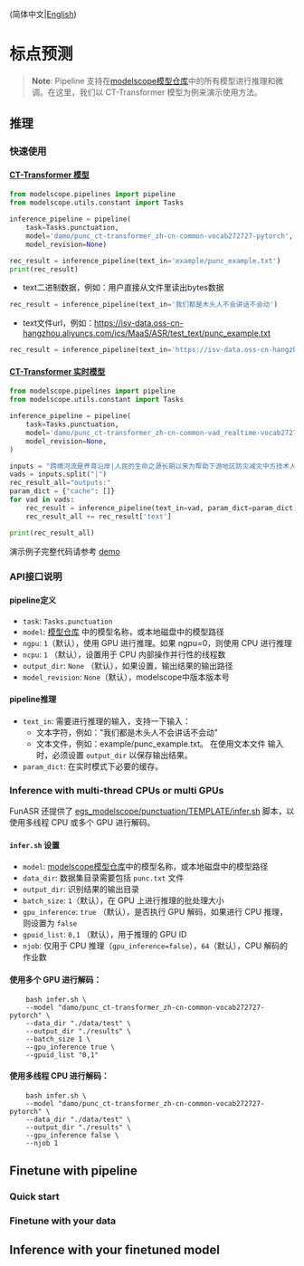 (简体中文|[English](./README.md))
# 标点预测

> **Note**: 
> Pipeline 支持在[modelscope模型仓库](https://alibaba-damo-academy.github.io/FunASR/en/model_zoo/modelscope_models.html#pretrained-models-on-modelscope)中的所有模型进行推理和微调。在这里，我们以 CT-Transformer 模型为例来演示使用方法。

## 推理

### 快速使用
#### [CT-Transformer 模型](https://www.modelscope.cn/models/damo/punc_ct-transformer_zh-cn-common-vocab272727-pytorch/summary)
```python
from modelscope.pipelines import pipeline
from modelscope.utils.constant import Tasks

inference_pipeline = pipeline(
    task=Tasks.punctuation,
    model='damo/punc_ct-transformer_zh-cn-common-vocab272727-pytorch',
    model_revision=None)

rec_result = inference_pipeline(text_in='example/punc_example.txt')
print(rec_result)
```
- text二进制数据，例如：用户直接从文件里读出bytes数据
```python
rec_result = inference_pipeline(text_in='我们都是木头人不会讲话不会动')
```
- text文件url，例如：https://isv-data.oss-cn-hangzhou.aliyuncs.com/ics/MaaS/ASR/test_text/punc_example.txt
```python
rec_result = inference_pipeline(text_in='https://isv-data.oss-cn-hangzhou.aliyuncs.com/ics/MaaS/ASR/test_text/punc_example.txt')
```

#### [CT-Transformer 实时模型](https://www.modelscope.cn/models/damo/punc_ct-transformer_zh-cn-common-vad_realtime-vocab272727/summary)
```python
from modelscope.pipelines import pipeline
from modelscope.utils.constant import Tasks

inference_pipeline = pipeline(
    task=Tasks.punctuation,
    model='damo/punc_ct-transformer_zh-cn-common-vad_realtime-vocab272727',
    model_revision=None,
)

inputs = "跨境河流是养育沿岸|人民的生命之源长期以来为帮助下游地区防灾减灾中方技术人员|在上游地区极为恶劣的自然条件下克服巨大困难甚至冒着生命危险|向印方提供汛期水文资料处理紧急事件中方重视印方在跨境河流问题上的关切|愿意进一步完善双方联合工作机制|凡是|中方能做的我们|都会去做而且会做得更好我请印度朋友们放心中国在上游的|任何开发利用都会经过科学|规划和论证兼顾上下游的利益"
vads = inputs.split("|")
rec_result_all="outputs:"
param_dict = {"cache": []}
for vad in vads:
    rec_result = inference_pipeline(text_in=vad, param_dict=param_dict)
    rec_result_all += rec_result['text']

print(rec_result_all)
```
演示例子完整代码请参考 [demo](https://github.com/alibaba-damo-academy/FunASR/discussions/238)

### API接口说明
#### pipeline定义
- `task`: `Tasks.punctuation`
- `model`: [模型仓库](https://alibaba-damo-academy.github.io/FunASR/en/model_zoo/modelscope_models.html#pretrained-models-on-modelscope) 中的模型名称，或本地磁盘中的模型路径
- `ngpu`: `1`（默认），使用 GPU 进行推理。如果 ngpu=0，则使用 CPU 进行推理
- `ncpu`: `1` （默认），设置用于 CPU 内部操作并行性的线程数
- `output_dir`: `None` （默认），如果设置，输出结果的输出路径
- `model_revision`: `None`（默认），modelscope中版本版本号


#### pipeline推理
- `text_in`: 需要进行推理的输入，支持一下输入：
  - 文本字符，例如："我们都是木头人不会讲话不会动"
  - 文本文件，例如：example/punc_example.txt。
  在使用文本文件 输入时，必须设置 `output_dir` 以保存输出结果。
- `param_dict`: 在实时模式下必要的缓存。

### Inference with multi-thread CPUs or multi GPUs
FunASR 还提供了 [egs_modelscope/punctuation/TEMPLATE/infer.sh](infer.sh) 脚本，以使用多线程 CPU 或多个 GPU 进行解码。

#### `infer.sh` 设置
- `model`: [modelscope模型仓库](https://alibaba-damo-academy.github.io/FunASR/en/model_zoo/modelscope_models.html#pretrained-models-on-modelscope)中的模型名称，或本地磁盘中的模型路径
- `data_dir`: 数据集目录需要包括 `punc.txt` 文件
- `output_dir`: 识别结果的输出目录
- `batch_size`: `1`（默认），在 GPU 上进行推理的批处理大小
- `gpu_inference`: `true` （默认），是否执行 GPU 解码，如果进行 CPU 推理，则设置为 `false`
- `gpuid_list`: `0,1` （默认），用于推理的 GPU ID
- `njob`: 仅用于 CPU 推理（`gpu_inference=false`），`64`（默认），CPU 解码的作业数


#### 使用多个 GPU 进行解码：
```shell
    bash infer.sh \
    --model "damo/punc_ct-transformer_zh-cn-common-vocab272727-pytorch" \
    --data_dir "./data/test" \
    --output_dir "./results" \
    --batch_size 1 \
    --gpu_inference true \
    --gpuid_list "0,1"
```
#### 使用多线程 CPU 进行解码：
```shell
    bash infer.sh \
    --model "damo/punc_ct-transformer_zh-cn-common-vocab272727-pytorch" \
    --data_dir "./data/test" \
    --output_dir "./results" \
    --gpu_inference false \
    --njob 1
```

## Finetune with pipeline

### Quick start

### Finetune with your data

## Inference with your finetuned model

